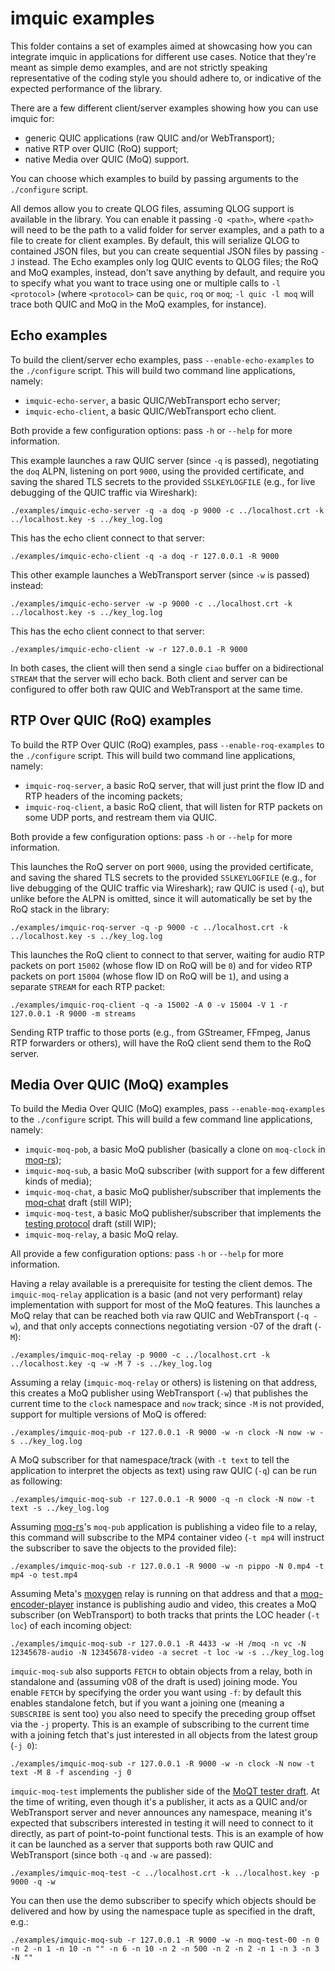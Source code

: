 imquic examples
===============

This folder contains a set of examples aimed at showcasing how you can integrate imquic in applications for different use cases. Notice that they're meant as simple demo examples, and are not strictly speaking representative of the coding style you should adhere to, or indicative of the expected performance of the library.

There are a few different client/server examples showing how you can use imquic for:

* generic QUIC applications (raw QUIC and/or WebTransport);
* native RTP over QUIC (RoQ) support;
* native Media over QUIC (MoQ) support.

You can choose which examples to build by passing arguments to the `./configure` script.

All demos allow you to create QLOG files, assuming QLOG support is available in the library. You can enable it passing `-Q <path>`, where `<path>` will need to be the path to a valid folder for server examples, and a path to a file to create for client examples. By default, this will serialize QLOG to contained JSON files, but you can create sequential JSON files by passing `-J` instead. The Echo examples only log QUIC events to QLOG files; the RoQ and MoQ examples, instead, don't save anything by default, and require you to specify what you want to trace using one or multiple calls to `-l <protocol>` (where `<protocol>` can be `quic`, `roq` or `moq`; `-l quic -l moq` will trace both QUIC and MoQ in the MoQ examples, for instance).

## Echo examples

To build the client/server echo examples, pass `--enable-echo-examples` to the `./configure` script. This will build two command line applications, namely:

* `imquic-echo-server`, a basic QUIC/WebTransport echo server;
* `imquic-echo-client`, a basic QUIC/WebTransport echo client.

Both provide a few configuration options: pass `-h` or `--help` for more information.

This example launches a raw QUIC server (since `-q` is passed), negotiating the `doq` ALPN, listening on port `9000`, using the provided certificate, and saving the shared TLS secrets to the provided `SSLKEYLOGFILE` (e.g., for live debugging of the QUIC traffic via Wireshark):

	./examples/imquic-echo-server -q -a doq -p 9000 -c ../localhost.crt -k ../localhost.key -s ../key_log.log

This has the echo client connect to that server:

	./examples/imquic-echo-client -q -a doq -r 127.0.0.1 -R 9000

This other example launches a WebTransport server (since `-w` is passed) instead:

	./examples/imquic-echo-server -w -p 9000 -c ../localhost.crt -k ../localhost.key -s ../key_log.log

This has the echo client connect to that server:

	./examples/imquic-echo-client -w -r 127.0.0.1 -R 9000

In both cases, the client will then send a single `ciao` buffer on a bidirectional `STREAM` that the server will echo back. Both client and server can be configured to offer both raw QUIC and WebTransport at the same time.

## RTP Over QUIC (RoQ) examples

To build the RTP Over QUIC (RoQ) examples, pass `--enable-roq-examples` to the `./configure` script. This will build two command line applications, namely:

* `imquic-roq-server`, a basic RoQ server, that will just print the flow ID and RTP headers of the incoming packets;
* `imquic-roq-client`, a basic RoQ client, that will listen for RTP packets on some UDP ports, and restream them via QUIC.

Both provide a few configuration options: pass `-h` or `--help` for more information.

This launches the RoQ server on port `9000`, using the provided certificate, and saving the shared TLS secrets to the provided `SSLKEYLOGFILE` (e.g., for live debugging of the QUIC traffic via Wireshark); raw QUIC is used (`-q`), but unlike before the ALPN is omitted, since it will automatically be set by the RoQ stack in the library:

	./examples/imquic-roq-server -q -p 9000 -c ../localhost.crt -k ../localhost.key -s ../key_log.log

This launches the RoQ client to connect to that server, waiting for audio RTP packets on port `15002` (whose flow ID on RoQ will be `0`) and for video RTP packets on port `15004` (whose flow ID on RoQ will be `1`), and using a separate `STREAM` for each RTP packet:

	./examples/imquic-roq-client -q -a 15002 -A 0 -v 15004 -V 1 -r 127.0.0.1 -R 9000 -m streams

Sending RTP traffic to those ports (e.g., from GStreamer, FFmpeg, Janus RTP forwarders or others), will have the RoQ client send them to the RoQ server.

## Media Over QUIC (MoQ) examples

To build the Media Over QUIC (MoQ) examples, pass `--enable-moq-examples` to the `./configure` script. This will build a few command line applications, namely:

* `imquic-moq-pob`, a basic MoQ publisher (basically a clone on `moq-clock` in [moq-rs](https://github.com/kixelated/moq-rs));
* `imquic-moq-sub`, a basic MoQ subscriber (with support for a few different kinds of media);
* `imquic-moq-chat`, a basic MoQ publisher/subscriber that implements the [moq-chat](https://datatracker.ietf.org/doc/draft-frindell-moq-chat/) draft (still WIP);
* `imquic-moq-test`, a basic MoQ publisher/subscriber that implements the [testing protocol](https://afrind.github.io/moq-test/draft-afrind-moq-test.html) draft (still WIP);
* `imquic-moq-relay`, a basic MoQ relay.

All provide a few configuration options: pass `-h` or `--help` for more information.

Having a relay available is a prerequisite for testing the client demos. The `imquic-moq-relay` application is a basic (and not very performant) relay implementation with support for most of the MoQ features. This launches a MoQ relay that can be reached both via raw QUIC and WebTransport (`-q -w`), and that only accepts connections negotiating version -07 of the draft (`-M`):

	./examples/imquic-moq-relay -p 9000 -c ../localhost.crt -k ../localhost.key -q -w -M 7 -s ../key_log.log

Assuming a relay (`imquic-moq-relay` or others) is listening on that address, this creates a MoQ publisher using WebTransport (`-w`) that publishes the current time to the `clock` namespace and `now` track; since `-M` is not provided, support for multiple versions of MoQ is offered:

	./examples/imquic-moq-pub -r 127.0.0.1 -R 9000 -w -n clock -N now -w -s ../key_log.log

A MoQ subscriber for that namespace/track (with `-t text` to tell the application to interpret the objects as text) using raw QUIC (`-q`) can be run as following:

	./examples/imquic-moq-sub -r 127.0.0.1 -R 9000 -q -n clock -N now -t text -s ../key_log.log

Assuming [moq-rs](https://github.com/kixelated/moq-rs)'s `moq-pub` application is publishing a video file to a relay, this command will subscribe to the MP4 container video (`-t mp4` will instruct the subscriber to save the objects to the provided file):

	./examples/imquic-moq-sub -r 127.0.0.1 -R 9000 -w -n pippo -N 0.mp4 -t mp4 -o test.mp4

Assuming Meta's [moxygen](https://github.com/facebookexperimental/moxygen) relay is running on that address and that a [moq-encoder-player](https://github.com/facebookexperimental/moq-encoder-player/) instance is publishing audio and video, this creates a MoQ subscriber (on WebTransport) to both tracks that prints the LOC header (`-t loc`) of each incoming object:

	./examples/imquic-moq-sub -r 127.0.0.1 -R 4433 -w -H /moq -n vc -N 12345678-audio -N 12345678-video -a secret -t loc -w -s ../key_log.log

`imquic-moq-sub` also supports `FETCH` to obtain objects from a relay, both in standalone and (assuming v08 of the draft is used) joining mode. You enable `FETCH` by specifying the order you want using `-f`: by default this enables standalone fetch, but if you want a joining one (meaning a `SUBSCRIBE` is sent too) you also need to specify the preceding group offset via the `-j` property. This is an example of subscribing to the current time with a joining fetch that's just interested in all objects from the latest group (`-j 0`):

	./examples/imquic-moq-sub -r 127.0.0.1 -R 9000 -w -n clock -N now -t text -M 8 -f ascending -j 0

`imquic-moq-test` implements the publisher side of the [MoQT tester draft](https://afrind.github.io/moq-test/). At the time of writing, even though it's a publisher, it acts as a QUIC and/or WebTransport server and never announces any namespace, meaning it's expected that subscribers interested in testing it will need to connect to it directly, as part of point-to-point functional tests. This is an example of how it can be launched as a server that supports both raw QUIC and WebTransport (since both `-q` and `-w` are passed):

	./examples/imquic-moq-test -c ../localhost.crt -k ../localhost.key -p 9000 -q -w

You can then use the demo subscriber to specify which objects should be delivered and how by using the namespace tuple as specified in the draft, e.g.:

	./examples/imquic-moq-sub -r 127.0.0.1 -R 9000 -w -n moq-test-00 -n 0 -n 2 -n 1 -n 10 -n "" -n 6 -n 10 -n 2 -n 500 -n 2 -n 2 -n 1 -n 3 -n 3 -N ""
